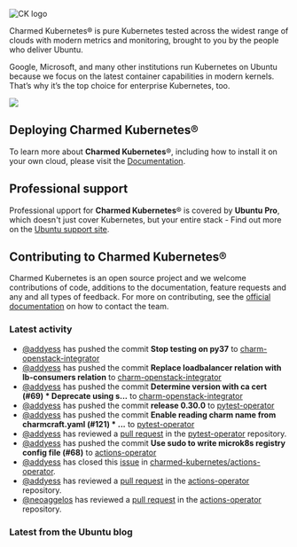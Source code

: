 ![CK logo](https://assets.ubuntu.com/v1/451d4cf4-Charmed+Kubernetes_RGB_onWhite_2022.svg)

Charmed Kubernetes® is pure Kubernetes tested across the widest range of clouds with modern metrics and monitoring, brought to you by the people who deliver Ubuntu.

Google, Microsoft, and many other institutions run Kubernetes on Ubuntu because we focus on the latest container capabilities in modern kernels. That’s why it’s the top choice for enterprise Kubernetes, too.

![](https://assets.ubuntu.com/v1/843c77b6-juju-at-a-glace.svg)

## Deploying Charmed Kubernetes®

To learn more about **Charmed Kubernetes**®, including how to install it on your own cloud, please visit the [Documentation][docs].

## Professional support

Professional upport for **Charmed Kubernetes**® is covered by **Ubuntu Pro**, which doesn't just cover Kubernetes, but your entire stack - Find out more on the [Ubuntu support site](https://ubuntu.com/support).

## Contributing to Charmed Kubernetes®

Charmed Kubernetes is an open source project and we welcome contributions of code, additions to the documentation, feature requests and any and all types of feedback. For more on contributing, see the [official documentation][get-in-touch] on how to contact the team.

<!-- LINKS -->
[docs]: https://ubuntu.com/kubernetes/docs
[get-in-touch]: https://ubuntu.com/kubernetes/docs/get-in-touch

### Latest activity

<!-- activity starts -->
 - [@addyess](https://github.com/addyess) has pushed the commit **Stop testing on py37** to [charm-openstack-integrator](https://github.com/charmed-kubernetes/charm-openstack-integrator)
 - [@addyess](https://github.com/addyess) has pushed the commit **Replace loadbalancer relation with lb-consumers relation** to [charm-openstack-integrator](https://github.com/charmed-kubernetes/charm-openstack-integrator)
 - [@addyess](https://github.com/addyess) has pushed the commit **Determine version with ca cert (#69)  * Deprecate using s...** to [charm-openstack-integrator](https://github.com/charmed-kubernetes/charm-openstack-integrator)
 - [@addyess](https://github.com/addyess) has pushed the commit **release 0.30.0** to [pytest-operator](https://github.com/charmed-kubernetes/pytest-operator)
 - [@addyess](https://github.com/addyess) has pushed the commit **Enable reading charm name from charmcraft.yaml (#121)  * ...** to [pytest-operator](https://github.com/charmed-kubernetes/pytest-operator)
 - [@addyess](https://github.com/addyess) has reviewed a [pull request](https://github.com/charmed-kubernetes/pytest-operator/pull/121) in the [pytest-operator](https://github.com/charmed-kubernetes/pytest-operator) repository.
 - [@addyess](https://github.com/addyess) has pushed the commit **Use sudo to write microk8s registry config file (#68)** to [actions-operator](https://github.com/charmed-kubernetes/actions-operator)
 - [@addyess](https://github.com/addyess) has closed this [issue](https://github.com/charmed-kubernetes/actions-operator/issues/67) in [charmed-kubernetes/actions-operator](https://api.github.com/repos/charmed-kubernetes/actions-operator).
 - [@addyess](https://github.com/addyess) has reviewed a [pull request](https://github.com/charmed-kubernetes/actions-operator/pull/68) in the [actions-operator](https://github.com/charmed-kubernetes/actions-operator) repository.
 - [@neoaggelos](https://github.com/neoaggelos) has reviewed a [pull request](https://github.com/charmed-kubernetes/actions-operator/pull/68) in the [actions-operator](https://github.com/charmed-kubernetes/actions-operator) repository.
<!-- activity ends -->

<!-- roadmap starts -->

<!-- roadmap ends -->

### Latest from the Ubuntu blog

<!-- blog starts -->

<!-- blog ends -->
